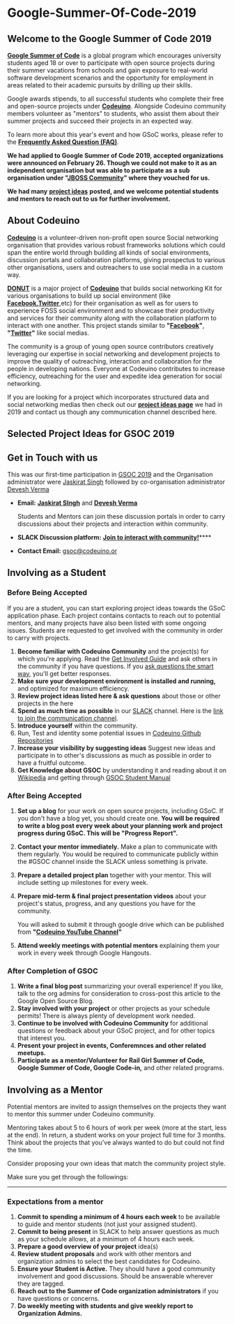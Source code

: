 # Google-Summer-Of-Code-2019

## **Welcome to the Google Summer of Code 2019** <a id="welcome-to-the-google-summer-of-code-2019"></a>

​[**Google Summer of Code**](https://summerofcode.withgoogle.com/) is a global program which encourages university students aged 18 or over to participate with open source projects during their summer vacations from schools and gain exposure to real-world software development scenarios and the opportunity for employment in areas related to their academic pursuits by drilling up their skills.

Google awards stipends, to all successful students who complete their free and open-source projects under [**Codeuino**](http://www.codeuino.org/). Alongside Codeuino community members volunteer as "mentors" to students, who assist them about their summer projects and succeed their projects in an expected way.

To learn more about this year's event and how GSoC works, please refer to the [**Frequently Asked Question \(FAQ\)**](https://developers.google.com/open-source/gsoc/faq).

**We had applied to Google Summer of Code 2019, accepted organizations were announced on February 26. Though we could not make to it as an independent organisation but was able to participate as a sub organisation under "**[**JBOSS Community**](https://developer.jboss.org/wiki/GSoC2019Ideas#jive_content_id_Category_Codeuino)**" where they vouched for us.**

**We had many** [**project ideas**](https://developer.jboss.org/wiki/GSoC2019Ideas#jive_content_id_Category_Codeuino) **posted, and we welcome potential students and mentors to reach out to us for further involvement.**

## **About Codeuino** <a id="about-codeuino"></a>

​[**Codeuino**](http://www.codeuino.org/) is a volunteer-driven non-profit open source Social networking organisation that provides various robust frameworks solutions which could span the entire world through building all kinds of social environments, discussion portals and collaboration platforms, giving prospectus to various other organisations, users and outreachers to use social media in a custom way.

​[**DONUT**](https://github.com/codeuino/Social-Platform-Donut) is a major project of [**Codeuino**](http://www.codeuino.org/) that builds social networking Kit for various organisations to build up social environment \(like [**Facebook**](http://www.facebook.com/)**,**[**Twitter**](http://www.twitter.com/),etc\) for their organisation as well as for users to experience FOSS social environment and to showcase their productivity and services for their community along with the collaboration platform to interact with one another. This project stands similar to **"**[**Facebook**](https://facebook.com/)**"**, **"**[**Twitter**](https://twitter.com/)**"** like social medias.

The community is a group of young open source contributors creatively leveraging our expertise in social networking and development projects to improve the quality of outreaching, interaction and collaboration for the people in developing nations. Everyone at Codeuino contributes to increase efficiency, outreaching for the user and expedite idea generation for social networking.

If you are looking for a project which incorporates structured data and social networking medias then check out our [**project ideas page**](https://developer.jboss.org/wiki/GSoC2019Ideas#jive_content_id_Category_Codeuino) we had in 2019 and contact us though any communication channel described here.

## Selected Project Ideas for GSOC 2019 <a id="selected-project-ideas-for-gsoc-2019"></a>

## **Get in Touch with us** <a id="get-in-touch-with-us"></a>

This was our first-time participation in [GSOC 2019](https://summerofcode.withgoogle.com/archive/2019/projects/6567045829754880/) and the Organisation administrator were [Jaskirat Singh](https://twitter.com/jaskirat626) followed by co-organisation administrator [Devesh Verma](https://twitter.com/devesh__verma)​

* **Email:** [**Jaskirat SIngh**](mailto:juskirat2000@gmail.com) and [**Devesh Verma**](mailto:deveshverma619@gmail.com)

  Students and Mentors can join these discussion portals in order to carry discussions about their projects and interaction within community. 

* **SLACK Discussion platform:** [**Join to interact with community!**](http://slack.codeuino.org)\*\*\*\*
* **Contact Email:** [gsoc@codeuino.or](mailto:gsoc@codeuino.org)

## **Involving as a Student** <a id="involving-as-a-student"></a>

### Before Being Accepted <a id="before-being-accepted"></a>

If you are a student, you can start exploring project ideas towards the GSoC application phase. Each project contains contacts to reach out to potential mentors, and many projects have also been listed with some ongoing issues. Students are requested to get involved with the community in order to carry with projects.

1. **Become familiar with Codeuino Community** and the project\(s\) for which you're applying. Read the [Get Involved Guide](http://codeuino.org/getInvolved.html) and ask others in the community if you have questions. If you [ask questions the smart way](http://www.catb.org/~esr/faqs/smart-questions.html), you'll get better responses.
2. **Make sure your development environment is installed and running,** and optimized for maximum efficiency.
3. **Review project ideas listed here & ask questions** about those or other projects in the here
4. **Spend as much time as possible** in our [SLACK](http://codeuino.slack.com/) channel. Here is the [link to join the communication channel](http://slack.codeuino.org/).
5. **Introduce yourself** within the community.
6. Run, Test and identity some potential issues in [Codeuino Github Repositories](https://github.com/codeuino)​
7. **Increase your visibility by suggesting ideas** Suggest new ideas and participate in to other's discussions as much as possible in order to have a fruitful outcome.
8. **Get Knowledge about GSOC** by understanding it and reading about it on [Wikipedia](https://en.wikipedia.org/wiki/Google_Summer_of_Code) and getting through [GSOC Student Manual](https://google.github.io/gsocguides/student/)​

### After Being Accepted  <a id="after-being-accepted"></a>

1. **Set up a blog** for your work on open source projects, including GSoC. If you don't have a blog yet, you should create one. **You will be required to write a blog post every week about your planning work and project progress during GSoC. This will be "Progress Report".**
2. **Contact your mentor immediately.** Make a plan to communicate with them regularly. You would be required to communicate publicly within the \#GSOC channel inside the SLACK unless something is private.
3. **Prepare a detailed project plan** together with your mentor. This will include setting up milestones for every week.
4. **Prepare mid-term & final project presentation videos** about your project's status, progress, and any questions you have for the community.

   You will asked to submit it through google drive which can be published from **"**[**Codeuino YouTube Channel**](https://www.youtube.com/channel/UCmC2EOPv_oyJIevTyzlZTDQ)**"**

5. **Attend weekly meetings with potential mentors** explaining them your work in every week through Google Hangouts.

### After Completion of GSOC <a id="after-completion-of-gsoc"></a>

1. **Write a final blog post** summarizing your overall experience! If you like, talk to the org admins for consideration to cross-post this article to the Google Open Source Blog.
2. **Stay involved with your project** or other projects as your schedule permits! There is always plenty of development work needed.
3. **Continue to be involved with Codeuino Community** for additional questions or feedback about your GSoC project, and for other topics that interest you.
4. **Present your project in events, Conferemnces and other related meetups.**
5. **Participate as a mentor/Volunteer for Rail Girl Summer of Code, Google Summer of Code, Google Code-in,** and other related programs.

## **Involving as a Mentor** <a id="involving-as-a-mentor"></a>

Potential mentors are invited to assign themselves on the projects they want to mentor this summer under Codeuino community.

Mentoring takes about 5 to 6 hours of work per week \(more at the start, less at the end\). In return, a student works on your project full time for 3 months. Think about the projects that you’ve always wanted to do but could not find the time.

Consider proposing your own ideas that match the community project style.

Make sure you get through the followings:

* * * 
### Expectations from a mentor <a id="expectations-from-a-mentor"></a>

1. **Commit to spending a minimum of 4 hours each week** to be available to guide and mentor students \(not just your assigned student\).
2. **Commit to being present** in SLACK to help answer questions as much as your schedule allows, at a minimum of 4 hours each week.
3. **Prepare a good overview of your project** idea\(s\)
4. **Review student proposals** and work with other mentors and organization admins to select the best candidates for Codeuino.
5. **Ensure your Student is Active.** They should have a good community involvement and good discussions. Should be answerable wherever they are tagged.
6.  **Reach out to the Summer of Code organization administrators** if you have questions or concerns.
7. **Do weekly meeting with students and give weekly report to Organization Admins.**

​

​

